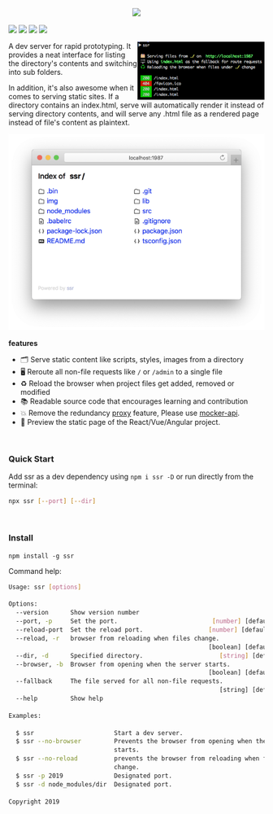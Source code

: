 <p align="center">
  <a href="https://github.com/jaywcjlove/ssr">
    <img src="./img/kkt.ssr.svg?sanitize=true">
  </a>
</p>

[![](https://img.shields.io/github/issues/jaywcjlove/ssr.svg)](https://github.com/jaywcjlove/ssr/issues) [![](https://img.shields.io/github/forks/jaywcjlove/ssr.svg)](https://github.com/jaywcjlove/ssr/network) [![](https://img.shields.io/github/stars/jaywcjlove/ssr.svg)](https://github.com/jaywcjlove/ssr/stargazers) [![](https://img.shields.io/github/release/jaywcjlove/ssr.svg)](https://github.com/jaywcjlove/ssr/releases)

<img align="right" width="250" src="./img/ssr.png">

A dev server for rapid prototyping. It provides a neat interface for listing the directory's contents and switching into sub folders.

In addition, it's also awesome when it comes to serving static sites. If a directory contains an index.html, serve will automatically render it instead of serving directory contents, and will serve any .html file as a rendered page instead of file's content as plaintext.

<img src="./img/ssr-safari.png">

**features**

- 🗂 Serve static content like scripts, styles, images from a directory
- 🖥 Reroute all non-file requests like `/` or `/admin` to a single file
- ♻️ Reload the browser when project files get added, removed or modified
- 📚 Readable source code that encourages learning and contribution
- 💥 Remove the redundancy [proxy](https://github.com/jaywcjlove/mocker-api) feature, Please use [mocker-api](https://github.com/jaywcjlove/mocker-api).
- 🙈 Preview the static page of the React/Vue/Angular project.

<br />

### Quick Start

Add ssr as a dev dependency using `npm i ssr -D` or run directly from the terminal:

```bash
npx ssr [--port] [--dir]
```

<br />

### Install

```
npm install -g ssr 
```

Command help:

```bash
Usage: ssr [options]

Options:
  --version      Show version number                                   [boolean]
  --port, -p     Set the port.                          [number] [default: 1987]
  --reload-port  Set the reload port.                  [number] [default: 19872]
  --reload, -r   browser from reloading when files change.
                                                       [boolean] [default: true]
  --dir, -d      Specified directory.                     [string] [default: ""]
  --browser, -b  Browser from opening when the server starts.
                                                       [boolean] [default: true]
  --fallback     The file served for all non-file requests.
                                                          [string] [default: ""]
  --help         Show help                                             [boolean]

Examples:

  $ ssr                      Start a dev server.
  $ ssr --no-browser         Prevents the browser from opening when the server
                             starts.
  $ ssr --no-reload          prevents the browser from reloading when files
                             change.
  $ ssr -p 2019              Designated port.
  $ ssr -d node_modules/dir  Designated port.

Copyright 2019
```

